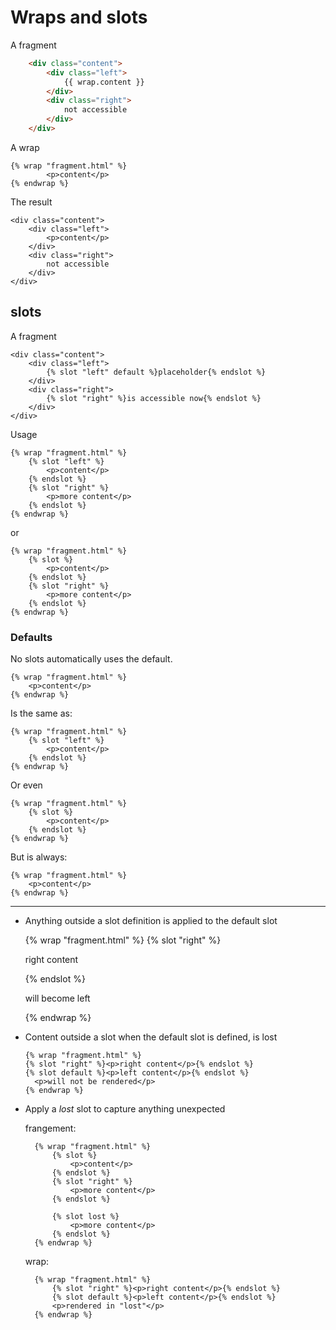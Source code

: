 # Wraps and slots

A fragment

```html
    <div class="content">
        <div class="left">
            {{ wrap.content }}
        </div>
        <div class="right">
            not accessible
        </div>
    </div>
```

A wrap

    {% wrap "fragment.html" %}
            <p>content</p>
    {% endwrap %}

The result

    <div class="content">
        <div class="left">
            <p>content</p>
        </div>
        <div class="right">
            not accessible
        </div>
    </div>

## slots

A fragment

    <div class="content">
        <div class="left">
            {% slot "left" default %}placeholder{% endslot %}
        </div>
        <div class="right">
            {% slot "right" %}is accessible now{% endslot %}
        </div>
    </div>

Usage

    {% wrap "fragment.html" %}
        {% slot "left" %}
            <p>content</p>
        {% endslot %}
        {% slot "right" %}
            <p>more content</p>
        {% endslot %}
    {% endwrap %}

or

    {% wrap "fragment.html" %}
        {% slot %}
            <p>content</p>
        {% endslot %}
        {% slot "right" %}
            <p>more content</p>
        {% endslot %}
    {% endwrap %}

### Defaults

No slots automatically uses the default.

    {% wrap "fragment.html" %}
        <p>content</p>
    {% endwrap %}

Is the same as:

    {% wrap "fragment.html" %}
        {% slot "left" %}
            <p>content</p>
        {% endslot %}
    {% endwrap %}

Or even

    {% wrap "fragment.html" %}
        {% slot %}
            <p>content</p>
        {% endslot %}
    {% endwrap %}

But is always:

    {% wrap "fragment.html" %}
        <p>content</p>
    {% endwrap %}

---

+ Anything outside a slot definition is applied to the default slot

    {% wrap "fragment.html" %}
        {% slot "right" %}<p>right content</p>{% endslot %}
        <p>will become left</p>
    {% endwrap %}

+ Content outside a slot when the default slot is defined, is lost
  
      {% wrap "fragment.html" %}
      {% slot "right" %}<p>right content</p>{% endslot %}
      {% slot default %}<p>left content</p>{% endslot %}
        <p>will not be rendered</p>
      {% endwrap %}

+ Apply a _lost_ slot to capture anything unexpected
  
    frangement:
  
        {% wrap "fragment.html" %}
            {% slot %}
                <p>content</p>
            {% endslot %}
            {% slot "right" %}
                <p>more content</p>
            {% endslot %}
      
            {% slot lost %}
                <p>more content</p>
            {% endslot %}
        {% endwrap %}
  
    wrap:
  
        {% wrap "fragment.html" %}
            {% slot "right" %}<p>right content</p>{% endslot %}
            {% slot default %}<p>left content</p>{% endslot %}
            <p>rendered in "lost"</p>
        {% endwrap %}
